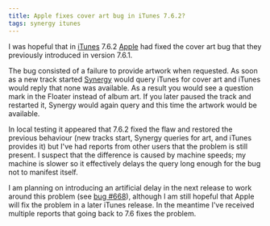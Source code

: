 ```yaml
---
title: Apple fixes cover art bug in iTunes 7.6.2?
tags: synergy itunes
---
```


I was hopeful that in [iTunes](/wiki/iTunes) 7.6.2 [Apple](/wiki/Apple) had fixed the cover art bug that they previously introduced in version 7.6.1.

The bug consisted of a failure to provide artwork when requested. As soon as a new track started [Synergy](/wiki/Synergy) would query iTunes for cover art and iTunes would reply that none was available. As a result you would see a question mark in the Floater instead of album art. If you later paused the track and restarted it, Synergy would again query and this time the artwork would be available.

In local testing it appeared that 7.6.2 fixed the flaw and restored the previous behaviour (new tracks start, Synergy queries for art, and iTunes provides it) but I've had reports from other users that the problem is still present. I suspect that the difference is caused by machine speeds; my machine is slower so it effectively delays the query long enough for the bug not to manifest itself.

I am planning on introducing an artificial delay in the next release to work around this problem (see [bug \#668](/issues/668)), although I am still hopeful that Apple will fix the problem in a later iTunes release. In the meantime I've received multiple reports that going back to 7.6 fixes the problem.
